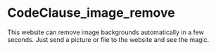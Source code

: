 # CodeClause_image_remove

This website can remove image backgrounds automatically in a few seconds. 
Just send a picture or file to the website and see the magic. 
